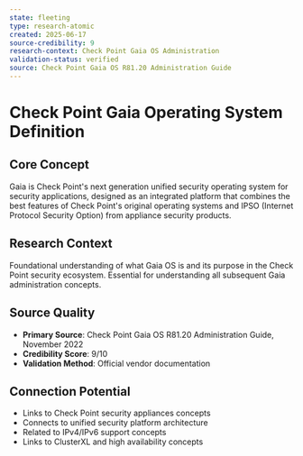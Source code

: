 ```yaml
---
state: fleeting
type: research-atomic
created: 2025-06-17
source-credibility: 9
research-context: Check Point Gaia OS Administration
validation-status: verified
source: Check Point Gaia OS R81.20 Administration Guide
---
```


# Check Point Gaia Operating System Definition

## Core Concept
Gaia is Check Point's next generation unified security operating system for security applications, designed as an integrated platform that combines the best features of Check Point's original operating systems and IPSO (Internet Protocol Security Option) from appliance security products.

## Research Context
Foundational understanding of what Gaia OS is and its purpose in the Check Point security ecosystem. Essential for understanding all subsequent Gaia administration concepts.

## Source Quality
- **Primary Source**: Check Point Gaia OS R81.20 Administration Guide, November 2022
- **Credibility Score**: 9/10
- **Validation Method**: Official vendor documentation

## Connection Potential
- Links to Check Point security appliances concepts
- Connects to unified security platform architecture
- Related to IPv4/IPv6 support concepts
- Links to ClusterXL and high availability concepts